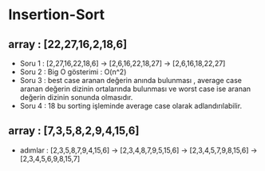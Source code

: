 # Insertion-Sort
## array : [22,27,16,2,18,6]
 * Soru 1 : [2,27,16,22,18,6] -> [2,6,16,22,18,27] -> [2,6,16,18,22,27]
 * Soru 2 :  Big O gösterimi : O(n^2)
 * Soru 3 : best case  aranan değerin anında bulunması , average case aranan değerin dizinin ortalarında bulunması ve worst case ise aranan değerin dizinin sonunda olmasıdır.
 * Soru 4 : 18 bu sorting işleminde average case olarak adlandırılabilir.
## array : [7,3,5,8,2,9,4,15,6]
 * adımlar : [2,3,5,8,7,9,4,15,6] -> [2,3,4,8,7,9,5,15,6] -> [2,3,4,5,7,9,8,15,6] -> [2,3,4,5,6,9,8,15,7]
